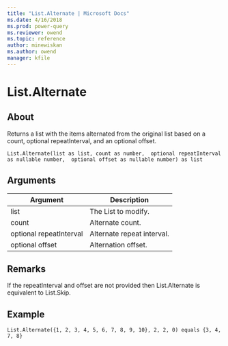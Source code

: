 ```yaml
---
title: "List.Alternate | Microsoft Docs"
ms.date: 4/16/2018
ms.prod: power-query
ms.reviewer: owend
ms.topic: reference
author: minewiskan
ms.author: owend
manager: kfile
---
```

# List.Alternate

  
## About  
Returns a list with the items alternated from the original list based on a count, optional repeatInterval, and an optional offset.  
  
```  
List.Alternate(list as list, count as number,  optional repeatInterval as nullable number,  optional offset as nullable number) as list  
```  
  
## Arguments  
  
|Argument|Description|  
|------------|---------------|  
|list|The List to modify.|  
|count|Alternate count.|  
|optional repeatInterval|Alternate repeat interval.|  
|optional offset|Alternation offset.|  
  
## <a name="__toc360789215"></a>Remarks  
If the repeatInterval and offset are not provided then List.Alternate is equivalent to List.Skip.  
  
## Example  
  
```  
List.Alternate({1, 2, 3, 4, 5, 6, 7, 8, 9, 10}, 2, 2, 0) equals {3, 4, 7, 8}  
```  
